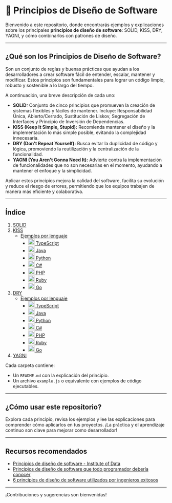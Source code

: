 # 🌟 Principios de Diseño de Software

Bienvenido a este repositorio, donde encontrarás ejemplos y explicaciones sobre los principales **principios de diseño de software**: SOLID, KISS, DRY, YAGNI, y cómo combinarlos con patrones de diseño.

---

## ¿Qué son los Principios de Diseño de Software?

Son un conjunto de reglas y buenas prácticas que ayudan a los desarrolladores a crear software fácil de entender, escalar, mantener y modificar. Estos principios son fundamentales para lograr un código limpio, robusto y sostenible a lo largo del tiempo.

A continuación, una breve descripción de cada uno:

- **SOLID:** Conjunto de cinco principios que promueven la creación de sistemas flexibles y fáciles de mantener. Incluye: Responsabilidad Única, Abierto/Cerrado, Sustitución de Liskov, Segregación de Interfaces y Principio de Inversión de Dependencias.
- **KISS (Keep It Simple, Stupid):** Recomienda mantener el diseño y la implementación lo más simple posible, evitando la complejidad innecesaria.
- **DRY (Don't Repeat Yourself):** Busca evitar la duplicidad de código y lógica, promoviendo la reutilización y la centralización de la funcionalidad.
- **YAGNI (You Aren't Gonna Need It):** Advierte contra la implementación de funcionalidades que no son necesarias en el momento, ayudando a mantener el enfoque y la simplicidad.

Aplicar estos principios mejora la calidad del software, facilita su evolución y reduce el riesgo de errores, permitiendo que los equipos trabajen de manera más eficiente y colaborativa.

---

## Índice

1. [SOLID](SOLID/README.md)
2. [KISS](KISS/README.md)
   - [Ejemplos por lenguaje](KISS/ejemplos/README.md)
     - [<img src="https://cdn.jsdelivr.net/gh/devicons/devicon/icons/typescript/typescript-original.svg" width="20"/> TypeScript](KISS/ejemplos/typescript/README.md)
     - [<img src="https://cdn.jsdelivr.net/gh/devicons/devicon/icons/java/java-original.svg" width="20"/> Java](KISS/ejemplos/java/README.md)
     - [<img src="https://cdn.jsdelivr.net/gh/devicons/devicon/icons/python/python-original.svg" width="20"/> Python](KISS/ejemplos/python/README.md)
     - [<img src="https://cdn.jsdelivr.net/gh/devicons/devicon/icons/csharp/csharp-original.svg" width="20"/> C#](KISS/ejemplos/csharp/README.md)
     - [<img src="https://cdn.jsdelivr.net/gh/devicons/devicon/icons/php/php-original.svg" width="20"/> PHP](KISS/ejemplos/php/README.md)
     - [<img src="https://cdn.jsdelivr.net/gh/devicons/devicon/icons/ruby/ruby-original.svg" width="20"/> Ruby](KISS/ejemplos/ruby/README.md)
     - [<img src="https://cdn.jsdelivr.net/gh/devicons/devicon/icons/go/go-original.svg" width="20"/> Go](KISS/ejemplos/go/README.md)
3. [DRY](DRY/README.md)
   - [Ejemplos por lenguaje](DRY/ejemplos/README.md)
     - [<img src="https://cdn.jsdelivr.net/gh/devicons/devicon/icons/typescript/typescript-original.svg" width="20"/> TypeScript](DRY/ejemplos/typescript/README.md)
     - [<img src="https://cdn.jsdelivr.net/gh/devicons/devicon/icons/java/java-original.svg" width="20"/> Java](DRY/ejemplos/java/README.md)
     - [<img src="https://cdn.jsdelivr.net/gh/devicons/devicon/icons/python/python-original.svg" width="20"/> Python](DRY/ejemplos/python/README.md)
     - [<img src="https://cdn.jsdelivr.net/gh/devicons/devicon/icons/csharp/csharp-original.svg" width="20"/> C#](DRY/ejemplos/csharp/README.md)
     - [<img src="https://cdn.jsdelivr.net/gh/devicons/devicon/icons/php/php-original.svg" width="20"/> PHP](DRY/ejemplos/php/README.md)
     - [<img src="https://cdn.jsdelivr.net/gh/devicons/devicon/icons/ruby/ruby-original.svg" width="20"/> Ruby](DRY/ejemplos/ruby/README.md)
     - [<img src="https://cdn.jsdelivr.net/gh/devicons/devicon/icons/go/go-original.svg" width="20"/> Go](DRY/ejemplos/go/README.md)
4. [YAGNI](YAGNI/README.md)

Cada carpeta contiene:
- Un `README.md` con la explicación del principio.
- Un archivo `example.js` o equivalente con ejemplos de código ejecutables.

---

## ¿Cómo usar este repositorio?

Explora cada principio, revisa los ejemplos y lee las explicaciones para comprender cómo aplicarlos en tus proyectos. ¡La práctica y el aprendizaje continuo son clave para mejorar como desarrollador!

---

## Recursos recomendados

- [Principios de diseño de software - Institute of Data](https://www.institutedata.com/blog/software-design-principles-creating-improved-system-designs/)
- [Principios de diseño de software que todo programador debería conocer](https://medium.com/@peterlee2068/software-design-principles-every-programmer-should-know-c164a83c6f87)
- [6 principios de diseño de software utilizados por ingenieros exitosos](https://swimm.io/learn/system-design/6-software-design-principles-used-by-successful-engineers)

---

¡Contribuciones y sugerencias son bienvenidas!
